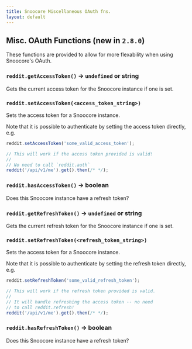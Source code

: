 ```yaml
---
title: Snoocore Miscellaneous OAuth fns.
layout: default
---
```


## Misc. OAuth Functions (new in `2.8.0`)

These functions are provided to allow for more flexability when using Snoocore's OAuth. 

### `reddit.getAccessToken()` -> `undefined` or string

Gets the current access token for the Snoocore instance if one is set.

### `reddit.setAccessToken(<access_token_string>)`

Sets the access token for a Snoocore instance. 

Note that it is possible to authenticate by setting the access token directly, e.g.

```javascript
reddit.setAccessToken('some_valid_access_token');

// This will work if the access token provided is valid!
//
// No need to call `reddit.auth`
reddit('/api/v1/me').get().then(/* */);
```

### `reddit.hasAccessToken()` -> boolean

Does this Snoocore instance have a refresh token?

### `reddit.getRefreshToken()` -> `undefined` or string

Gets the current refresh token for the Snoocore instance if one is set.

### `reddit.setRefreshToken(<refresh_token_string>)`

Sets the access token for a Snoocore instance. 

Note that it is possible to authenticate by setting the refresh token directly, e.g.

```javascript
reddit.setRefreshToken('some_valid_refresh_token');

// This will work if the refresh token provided is valid.
//
// It will handle refreshing the access token -- no need 
// to call reddit.refresh!
reddit('/api/v1/me').get().then(/* */);
```

### `reddit.hasRefreshToken()` -> boolean

Does this Snoocore instance have a refresh token?
